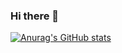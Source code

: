 ### Hi there 👋

[![Anurag's GitHub stats](https://github-readme-stats.vercel.app/api?username=morshedulmunna)](https://github.com/morshedulmunna/github-readme-stats)
